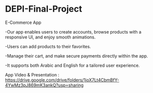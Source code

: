 # DEPI-Final-Project

E-Commerce App

-Our app enables users to create accounts, browse products with a responsive UI, and enjoy smooth animations.

-Users can add products to their favorites.

-Manage their cart, and make secure payments directly within the app.
 
-It supports both Arabic and English for a tailored user experience.


App Video & Presentation : https://drive.google.com/drive/folders/1joX7Lt4CbmBfY-4YwMz3pJ869mK3ankQ?usp=sharing




